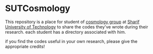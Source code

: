 # SUTCosmology
This repository is a place for student of [cosmology group](http://sharif.edu/~baghram/) at [Sharif University of Technology](sharif.edu) to share the codes they've wrote during their research.
each student has a directory associated with him.

if you find the codes useful in your own research, please give the appropriate credits!
